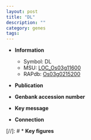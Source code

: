 ```yaml
---
layout: post
title: "DL"
description: ""
category: genes
tags: 
---
```


* **Information**  
    + Symbol: DL  
    + MSU: [LOC_Os03g11600](http://rice.uga.edu/cgi-bin/ORF_infopage.cgi?orf=LOC_Os03g11600)  
    + RAPdb: [Os03g0215200](http://rapdb.dna.affrc.go.jp/viewer/gbrowse_details/irgsp1?name=Os03g0215200)  

* **Publication**  

* **Genbank accession number**  

* **Key message**  

* **Connection**  

[//]: # * **Key figures**  


